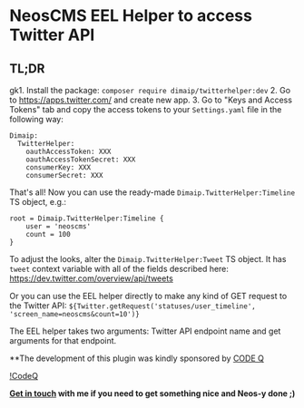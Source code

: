 # NeosCMS EEL Helper to access Twitter API

## TL;DR

gk1. Install the package: `composer require dimaip/twitterhelper:dev`
2. Go to https://apps.twitter.com/ and create new app.
3. Go to "Keys and Access Tokens" tab and copy the access tokens to your `Settings.yaml` file in the following way:

```
Dimaip:
  TwitterHelper:
    oauthAccessToken: XXX
    oauthAccessTokenSecret: XXX
    consumerKey: XXX
    consumerSecret: XXX
```

That's all! Now you can use the ready-made `Dimaip.TwitterHelper:Timeline` TS object, e.g.:

```
root = Dimaip.TwitterHelper:Timeline {
	user = 'neoscms'
	count = 100
}
```

To adjust the looks, alter the `Dimaip.TwitterHelper:Tweet` TS object. It has `tweet` context variable with all of the fields described here: https://dev.twitter.com/overview/api/tweets

Or you can use the EEL helper directly to make any kind of GET request to the Twitter API:
`${Twitter.getRequest('statuses/user_timeline', 'screen_name=neoscms&count=10')}`

The EEL helper takes two arguments: Twitter API endpoint name and get arguments for that endpoint.

**The development of this plugin was kindly sponsored by [CODE Q](https://www.codeq.at/)

[!CodeQ](codeq.png)

**[Get in touch](dimaip.github.io/hire/) with me if you need to get something nice and Neos-y done ;)**
